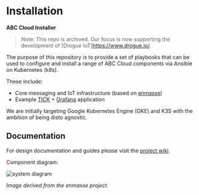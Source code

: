 # Installation

**ABC Cloud Installer**

> Note: This repo is archived.  Our focus is now supporting the development of [Drogue IoT]https://www.drogue.io/.


The purpose of this repository is to provide a set of playbooks that can be used to configure and install a range of ABC Cloud components via Ansible on Kubernetes (k8s).

These include:

- Core messaging and IoT infrastructure (based on [enmasse](https://enmasse.io/))
- Example [TICK](https://www.influxdata.com/time-series-platform/) + [Grafana](https://grafana.com/) application

We are initially targeting Google Kubernetes Engine (GKE) and K3S with the ambition of being disto agnostic.

## Documentation

For design documentation and guides please visit the [project wiki](https://github.com/active-building-centre/installation/wiki).

Component diagram:

![system diagram](https://docs.google.com/drawings/d/e/2PACX-1vTZfKZIDEEScdSg60ew5PWjDPDEjWVbA5djhbiDbJDMwePXs_LW_7SpuPlONS42hevcjGfNuIhYbswT/pub?w=1229&h=686 "System Diagram")

*Image derived from the enmasse project.*
